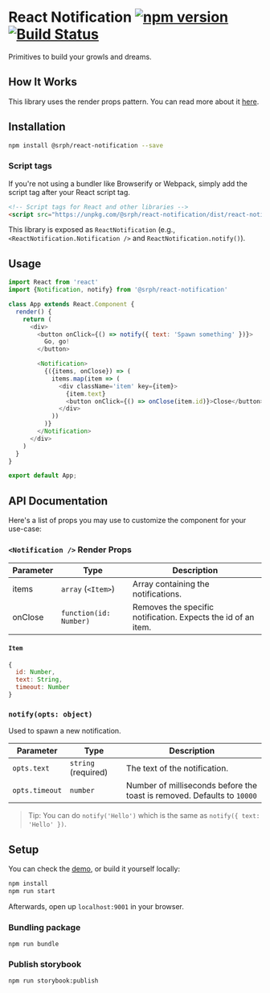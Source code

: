 # React Notification [![npm version](https://img.shields.io/npm/v/@srph/react-notification.svg?style=flat-square)](https://npmjs.com/packages/@srph/react-notification) [![Build Status](https://img.shields.io/travis/srph/react-notification.svg?style=flat-square)](https://travis-ci.org/srph/react-notification?branch=master)

Primitives to build your growls and dreams.

## How It Works
This library uses the render props pattern. You can read more about it [here](https://cdb.reacttraining.com/use-a-render-prop-50de598f11ce).

## Installation
```bash
npm install @srph/react-notification --save
```

### Script tags
If you're not using a bundler like Browserify or Webpack, simply add the script tag after your React script tag.

```html
<!-- Script tags for React and other libraries -->
<script src="https://unpkg.com/@srph/react-notification/dist/react-notification.min.js"></script>
```

This library is exposed as `ReactNotification` (e.g., `<ReactNotification.Notification />` and `ReactNotification.notify()`).

## Usage
```js
import React from 'react'
import {Notification, notify} from '@srph/react-notification'

class App extends React.Component {
  render() {
    return (
      <div>
        <button onClick={() => notify({ text: 'Spawn something' })}>
          Go, go!
        </button>

        <Notification>
          {({items, onClose}) => (
            items.map(item => (
              <div className='item' key={item}>
                {item.text}
                <button onClick={() => onClose(item.id)}>Close</button>
              </div>
            ))
          )}
        </Notification>
      </div>
    )
  }
}

export default App;
```

## API Documentation
Here's a list of props you may use to customize the component for your use-case:

### `<Notification />` Render Props
| Parameter  | Type | Description |
| ----- | ---- | ----------- |
| items | `array` (`<Item>`) | Array containing the notifications. |
| onClose | `function(id: Number)` | Removes the specific notification. Expects the id of an item. |

#### `Item`
```js
{
  id: Number,
  text: String,
  timeout: Number
}
```

### `notify(opts: object)`
Used to spawn a new notification.

| Parameter  | Type | Description |
| ----- | ---- | ----------- |
| `opts.text` | `string` (required) | The text of the notification. |
| `opts.timeout` | `number` | Number of milliseconds before the toast is removed. Defaults to `10000` |

> Tip: You can do `notify('Hello')` which is the same as `notify({ text: 'Hello' })`.

## Setup
You can check the [demo](https://react-notification.kierb.com/), or build it yourself locally:

```bash
npm install
npm run start
```

Afterwards, open up `localhost:9001` in your browser.

### Bundling package
```
npm run bundle
```

### Publish storybook
```
npm run storybook:publish
```
